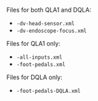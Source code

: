 Files for both QLA1 and DQLA:
* `-dv-head-sensor.xml`
* `-dv-endoscope-focus.xml`

Files for QLA1 only:
* `-all-inputs.xml`
* `-foot-pedals.xml`

Files for DQLA only:
* `-foot-pedals-DQLA.xml`
